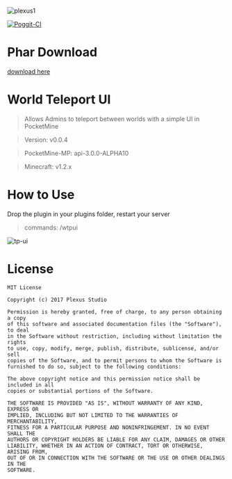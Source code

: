 ![plexus1](https://user-images.githubusercontent.com/12077835/32135004-85147afe-bbac-11e7-9f67-1c729974016e.png)


[![Poggit-CI](https://poggit.pmmp.io/ci.badge/PlexusStudio/WorldTpUI/WorldTpUI)](https://poggit.pmmp.io/ci/PlexusStudio/WorldTpUI/WorldTpUI/)


# Phar Download
[download here](https://poggit.pmmp.io/ci/PlexusStudio/WorldTpUI/)

# World Teleport UI

> Allows Admins to teleport between worlds with a simple UI in PocketMine

> Version: v0.0.4

> PocketMine-MP: api-3.0.0-ALPHA10

> Minecraft: v1.2.x

# How to Use
Drop the plugin in your plugins folder, restart your server

> commands: /wtpui

![tp-ui](https://i.imgur.com/r2dqtkl.png)

# License
```
MIT License

Copyright (c) 2017 Plexus Studio

Permission is hereby granted, free of charge, to any person obtaining a copy
of this software and associated documentation files (the "Software"), to deal
in the Software without restriction, including without limitation the rights
to use, copy, modify, merge, publish, distribute, sublicense, and/or sell
copies of the Software, and to permit persons to whom the Software is
furnished to do so, subject to the following conditions:

The above copyright notice and this permission notice shall be included in all
copies or substantial portions of the Software.

THE SOFTWARE IS PROVIDED "AS IS", WITHOUT WARRANTY OF ANY KIND, EXPRESS OR
IMPLIED, INCLUDING BUT NOT LIMITED TO THE WARRANTIES OF MERCHANTABILITY,
FITNESS FOR A PARTICULAR PURPOSE AND NONINFRINGEMENT. IN NO EVENT SHALL THE
AUTHORS OR COPYRIGHT HOLDERS BE LIABLE FOR ANY CLAIM, DAMAGES OR OTHER
LIABILITY, WHETHER IN AN ACTION OF CONTRACT, TORT OR OTHERWISE, ARISING FROM,
OUT OF OR IN CONNECTION WITH THE SOFTWARE OR THE USE OR OTHER DEALINGS IN THE
SOFTWARE.
```
